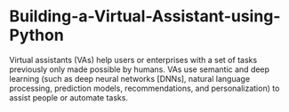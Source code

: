 # Building-a-Virtual-Assistant-using-Python
Virtual assistants (VAs) help users or enterprises with a set of tasks previously only made possible by humans.  VAs use semantic and deep learning (such as deep neural networks [DNNs], natural language processing, prediction models, recommendations, and personalization) to assist people or automate tasks.
